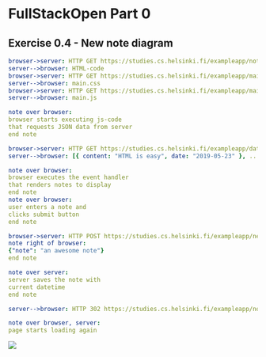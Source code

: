 # FullStackOpen Part 0

## Exercise 0.4 - New note diagram

```yaml
browser->server: HTTP GET https://studies.cs.helsinki.fi/exampleapp/notes
server-->browser: HTML-code
browser->server: HTTP GET https://studies.cs.helsinki.fi/exampleapp/main.css
server-->browser: main.css
browser->server: HTTP GET https://studies.cs.helsinki.fi/exampleapp/main.js
server-->browser: main.js

note over browser:
browser starts executing js-code
that requests JSON data from server
end note

browser->server: HTTP GET https://studies.cs.helsinki.fi/exampleapp/data.json
server-->browser: [{ content: "HTML is easy", date: "2019-05-23" }, ...]

note over browser:
browser executes the event handler
that renders notes to display
end note
note over browser:
user enters a note and
clicks submit button
end note

browser->server: HTTP POST https://studies.cs.helsinki.fi/exampleapp/new_note
note right of browser:
{"note": "an awesome note"}
end note

note over server:
server saves the note with
current datetime
end note

server-->browser: HTTP 302 https://studies.cs.helsinki.fi/exampleapp/notes

note over browser, server:
page starts loading again
```

[![](https://mermaid.ink/img/pako:eNqtVF9v2jAQ_yonP0OAsNLCQ59WbZq2tRK8LdN0xJfEJbEz24EilO--cwhUk-imSrxEyZ3z--ezDyI1ksRCOPrdkE7po8LcYpXotTU7R3Z4f8_PLdkFfF6tnuDTwwoK72u3GI2cb6QiF6UuKqh0Sm9UlKkRvWBVl4R1PdLGk0v0EWHIWD1qAPv2dRi4r8RUodLcvkz22rwe1_M_qEIv0cE8GF4A527_As6j9Q7ohdLGK53Ds-vCAF-gBxv2wnH_y_LxO0j0CJk1FRzpIGBfxUdAZq1GX3Ty4wCp0Z60X0Aiwn6BYsno9okYBFUU6vF4Mh-Ob4bxNBHQDiCKop__MX90TY7NEtCWCaBALUtu9fa1JOugGx7wBqRydYn7N2CbDpOF8i_Y_QSMBmmp0o0D16wr5WHdeB98vpnc0-PyXYNNu1-B6qzJqrzwYLJXXYdEdCtEiAk14I6cqQiOxfZvNyct_RY73Pb5dEt2yheQNtaGrELyXlUd9cWDxW6m4_j9p_RCuoOzsBpzOo1taVCGocWch10MREWWx17yLXJINLBbFl71xiXaTSIS3fI6bLxZ7nUqFt42NBBNHbz0N45YZFi6c_VBKm_suRgoiT8Pwu_rcF_lynmG5AnNVB7qjS25fDId2lHOsTXrKDXVyClZsPZiO5-NZvHsDuMpzW6neDOdynQ9md9l8YdJJm_HkxhF27Z_AF070uc?type=png)](https://mermaid.live/edit#pako:eNqtVF9v2jAQ_yonP0OAsNLCQ59WbZq2tRK8LdN0xJfEJbEz24EilO--cwhUk-imSrxEyZ3z--ezDyI1ksRCOPrdkE7po8LcYpXotTU7R3Z4f8_PLdkFfF6tnuDTwwoK72u3GI2cb6QiF6UuKqh0Sm9UlKkRvWBVl4R1PdLGk0v0EWHIWD1qAPv2dRi4r8RUodLcvkz22rwe1_M_qEIv0cE8GF4A527_As6j9Q7ohdLGK53Ds-vCAF-gBxv2wnH_y_LxO0j0CJk1FRzpIGBfxUdAZq1GX3Ty4wCp0Z60X0Aiwn6BYsno9okYBFUU6vF4Mh-Ob4bxNBHQDiCKop__MX90TY7NEtCWCaBALUtu9fa1JOugGx7wBqRydYn7N2CbDpOF8i_Y_QSMBmmp0o0D16wr5WHdeB98vpnc0-PyXYNNu1-B6qzJqrzwYLJXXYdEdCtEiAk14I6cqQiOxfZvNyct_RY73Pb5dEt2yheQNtaGrELyXlUd9cWDxW6m4_j9p_RCuoOzsBpzOo1taVCGocWch10MREWWx17yLXJINLBbFl71xiXaTSIS3fI6bLxZ7nUqFt42NBBNHbz0N45YZFi6c_VBKm_suRgoiT8Pwu_rcF_lynmG5AnNVB7qjS25fDId2lHOsTXrKDXVyClZsPZiO5-NZvHsDuMpzW6neDOdynQ9md9l8YdJJm_HkxhF27Z_AF070uc)
